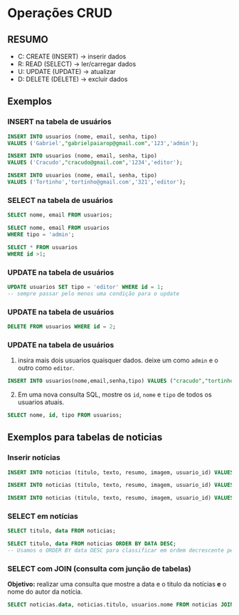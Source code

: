 # Operações CRUD

## RESUMO


- C: CREATE (INSERT) -> inserir dados
- R: READ (SELECT) -> ler/carregar dados
- U: UPDATE (UPDATE) -> atualizar
- D: DELETE (DELETE) -> excluir dados

## Exemplos

### INSERT na tabela de usuários

```sql
INSERT INTO usuarios (nome, email, senha, tipo)
VALUES ('Gabriel',"gabrielpaiarop@gmail.com",'123','admin');
```

```sql
INSERT INTO usuarios (nome, email, senha, tipo)
VALUES ('Cracudo',"cracudo@gmail.com",'1234','editor');
```

```sql
INSERT INTO usuarios (nome, email, senha, tipo)
VALUES ('Tortinho','tortinho@gmail.com','321','editor');
```

### SELECT na tabela de usuários

```sql
SELECT nome, email FROM usuarios;
```

```sql
SELECT nome, email FROM usuarios
WHERE tipo = 'admin';
```
```sql
SELECT * FROM usuarios
WHERE id >1;
```

### UPDATE na tabela de usuários

```sql
UPDATE usuarios SET tipo = 'editor' WHERE id = 1;
-- sempre passar pelo menos uma condição para o update
```

### UPDATE na tabela de usuários

```sql
DELETE FROM usuarios WHERE id = 2;

```

### UPDATE na tabela de usuários

1) insira mais dois usuarios quaisquer dados. deixe um como `admin` e o outro como `editor`.

```sql
INSERT INTO usuarios(nome,email,senha,tipo) VALUES ("cracudo","tortinho");

```
2) Em uma nova consulta SQL, mostre os `id`, `nome` e `tipo` de todos os usuarios atuais.

```sql
SELECT nome, id, tipo FROM usuarios;

```

## Exemplos para tabelas de noticias

### Inserir notícias 

```sql
INSERT INTO noticias (titulo, texto, resumo, imagem, usuario_id) VALUES ('Meu pai ganhou na mega-sena', 'e foi comprar cigarro e nunca mais voltou', 'fugiu com uma novinha','premio.jpg', 1);

```
```sql
INSERT INTO noticias (titulo, texto, resumo, imagem, usuario_id) VALUES ('assalto em SP da errado', 'assaltante quebrou a cara ao cair em bueiro', 'Assalto em SP','roubo.jpg', 3);

```
```sql
INSERT INTO noticias (titulo, texto, resumo, imagem, usuario_id) VALUES ('Cachorros que veem cores', 'um estudo diz que os cachorros enxergam mais cores do que podiamos imaginar', 'Mundo canino com mais cor','cachorros.jpg', 4);

```

### SELECT em notícias

```sql
SELECT titulo, data FROM noticias;

```
```sql
SELECT titulo, data FROM noticias ORDER BY DATA DESC;
-- Usamos o ORDER BY data DESC para classificar em ordem decrescente pela data
```

### SELECT com JOIN (consulta com junção de tabelas)

**Objetivo:** realizar uma consulta que mostre a data e o titulo da notícias **e** o nome do autor da notícia.

```sql
SELECT noticias.data, noticias.titulo, usuarios.nome FROM noticias JOIN usuarios ON noticias.usuario_id = usuarios.id;
```